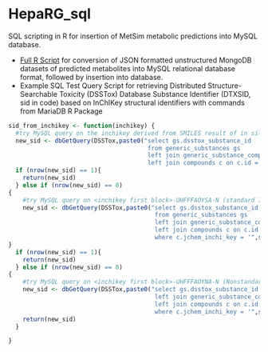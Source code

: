 # HepaRG_sql
SQL scripting in R for insertion of MetSim metabolic predictions into MySQL database.

* [Full R Script](https://github.com/lcgroff2/HepaRG_sql/blob/main/parents_load_script_lgroff_redacted.R) for conversion of JSON formatted unstructured MongoDB datasets of predicted metabolites into MySQL relational database format, followed by insertion into database.
* Example SQL Test Query Script for retrieving Distributed Structure-Searchable Toxicity (DSSTox) Database Substance Identifier (DTXSID, sid in code) based on InChIKey structural identifiers with commands from MariaDB R Package
```r
sid_from_inchikey <- function(inchikey) {
  #try MySQL query on the inchikey derived from SMILES result of in silico tool:
  new_sid <- dbGetQuery(DSSTox,paste0("select gs.dsstox_substance_id
                                       from generic_substances gs
                                       left join generic_substance_compounds gsc on gsc.fk_generic_substance_id = gs.id
                                       left join compounds c on c.id = gsc.fk_compound_id where c.jchem_inchi_key = '",inchikey,"'"))
  if (nrow(new_sid) == 1){
    return(new_sid)
  } else if (nrow(new_sid) == 0)
{
    #try MySQL query on <inchikey first block>-UHFFFAOYSA-N (standard InChIKey mapping for no stereochemistry - neutral charge):
    new_sid <- dbGetQuery(DSSTox,paste0("select gs.dsstox_substance_id
                                         from generic_substances gs
                                         left join generic_substance_compounds gsc on gsc.fk_generic_substance_id = gs.id
                                         left join compounds c on c.id = gsc.fk_compound_id
                                         where c.jchem_inchi_key = '",str_split(inchikey,"-")[[1]][1],"-UHFFFAOYSA-N'"))
}
  if (nrow(new_sid) == 1){
    return(new_sid)
  } else if (nrow(new_sid) == 0)
{
    #try MySQL query on <inchikey first block>-UHFFFAOYNA-N (Nonstandard InChIKey mapping for no stereochemistry - neutral charge):
    new_sid <- dbGetQuery(DSSTox,paste0("select gs.dsstox_substance_id from generic_substances gs
                                         left join generic_substance_compounds gsc on gsc.fk_generic_substance_id = gs.id
                                         left join compounds c on c.id = gsc.fk_compound_id
                                         where c.jchem_inchi_key = '",str_split(inchikey,"-")[[1]][1],"-UHFFFAOYNA-N'"))
    return(new_sid)
  }

}
```
